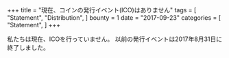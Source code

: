 +++
title = "現在、コインの発行イベント(ICO)はありません"
tags = [
    "Statement",
    "Distribution",
]
bounty = 1
date = "2017-09-23"
categories = [
    "Statement",
]
+++

私たちは現在、ICOを行っていません。
以前の発行イベントは2017年8月31日に終了しました。
